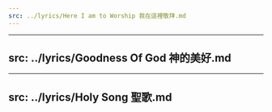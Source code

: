 ```yaml
---
src: ../lyrics/Here I am to Worship 我在這裡敬拜.md
---
```


---
src: ../lyrics/Goodness Of God 神的美好.md
---

---
src: ../lyrics/Holy Song 聖歌.md
---
